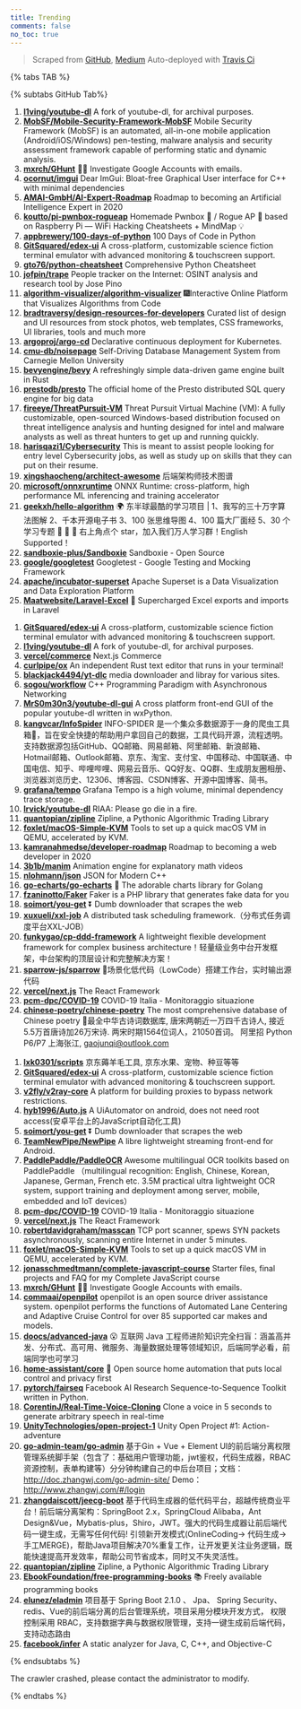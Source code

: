 ```yaml
---
title: Trending
comments: false
no_toc: true
---
```


> Scraped from [GitHub](https://github.com/trending), [Medium](https://medium.com/topic/popular)
Auto-deployed with [Travis Ci](https://travis-ci.org/)

{% tabs TAB %}
<!-- tab GitHub -->
{% subtabs GitHub Tab%}
<!-- tab Daily -->
1. [**l1ving/youtube-dl**](https://github.com/l1ving/youtube-dl)
A fork of youtube-dl, for archival purposes.
2. [**MobSF/Mobile-Security-Framework-MobSF**](https://github.com/MobSF/Mobile-Security-Framework-MobSF)
Mobile Security Framework (MobSF) is an automated, all-in-one mobile application (Android/iOS/Windows) pen-testing, malware analysis and security assessment framework capable of performing static and dynamic analysis.
3. [**mxrch/GHunt**](https://github.com/mxrch/GHunt)
🕵️‍♂️ Investigate Google Accounts with emails.
4. [**ocornut/imgui**](https://github.com/ocornut/imgui)
Dear ImGui: Bloat-free Graphical User interface for C++ with minimal dependencies
5. [**AMAI-GmbH/AI-Expert-Roadmap**](https://github.com/AMAI-GmbH/AI-Expert-Roadmap)
Roadmap to becoming an Artificial Intelligence Expert in 2020
6. [**koutto/pi-pwnbox-rogueap**](https://github.com/koutto/pi-pwnbox-rogueap)
Homemade Pwnbox 🚀 / Rogue AP 📡 based on Raspberry Pi — WiFi Hacking Cheatsheets + MindMap 💡
7. [**appbrewery/100-days-of-python**](https://github.com/appbrewery/100-days-of-python)
100 Days of Code in Python
8. [**GitSquared/edex-ui**](https://github.com/GitSquared/edex-ui)
A cross-platform, customizable science fiction terminal emulator with advanced monitoring & touchscreen support.
9. [**gto76/python-cheatsheet**](https://github.com/gto76/python-cheatsheet)
Comprehensive Python Cheatsheet
10. [**jofpin/trape**](https://github.com/jofpin/trape)
People tracker on the Internet: OSINT analysis and research tool by Jose Pino
11. [**algorithm-visualizer/algorithm-visualizer**](https://github.com/algorithm-visualizer/algorithm-visualizer)
🎆Interactive Online Platform that Visualizes Algorithms from Code
12. [**bradtraversy/design-resources-for-developers**](https://github.com/bradtraversy/design-resources-for-developers)
Curated list of design and UI resources from stock photos, web templates, CSS frameworks, UI libraries, tools and much more
13. [**argoproj/argo-cd**](https://github.com/argoproj/argo-cd)
Declarative continuous deployment for Kubernetes.
14. [**cmu-db/noisepage**](https://github.com/cmu-db/noisepage)
Self-Driving Database Management System from Carnegie Mellon University
15. [**bevyengine/bevy**](https://github.com/bevyengine/bevy)
A refreshingly simple data-driven game engine built in Rust
16. [**prestodb/presto**](https://github.com/prestodb/presto)
The official home of the Presto distributed SQL query engine for big data
17. [**fireeye/ThreatPursuit-VM**](https://github.com/fireeye/ThreatPursuit-VM)
Threat Pursuit Virtual Machine (VM): A fully customizable, open-sourced Windows-based distribution focused on threat intelligence analysis and hunting designed for intel and malware analysts as well as threat hunters to get up and running quickly.
18. [**harisqazi1/Cybersecurity**](https://github.com/harisqazi1/Cybersecurity)
This is meant to assist people looking for entry level Cybersecurity jobs, as well as study up on skills that they can put on their resume.
19. [**xingshaocheng/architect-awesome**](https://github.com/xingshaocheng/architect-awesome)
后端架构师技术图谱
20. [**microsoft/onnxruntime**](https://github.com/microsoft/onnxruntime)
ONNX Runtime: cross-platform, high performance ML inferencing and training accelerator
21. [**geekxh/hello-algorithm**](https://github.com/geekxh/hello-algorithm)
🌍 东半球最酷的学习项目 | 1、我写的三十万字算法图解 2、千本开源电子书 3、100 张思维导图 4、100 篇大厂面经 5、30 个学习专题 🚀 🚀 🚀 右上角点个 star，加入我们万人学习群！English Supported！
22. [**sandboxie-plus/Sandboxie**](https://github.com/sandboxie-plus/Sandboxie)
Sandboxie - Open Source
23. [**google/googletest**](https://github.com/google/googletest)
Googletest - Google Testing and Mocking Framework
24. [**apache/incubator-superset**](https://github.com/apache/incubator-superset)
Apache Superset is a Data Visualization and Data Exploration Platform
25. [**Maatwebsite/Laravel-Excel**](https://github.com/Maatwebsite/Laravel-Excel)
🚀 Supercharged Excel exports and imports in Laravel
<!-- endtab -->
<!-- tab Weekly -->
1. [**GitSquared/edex-ui**](https://github.com/GitSquared/edex-ui)
A cross-platform, customizable science fiction terminal emulator with advanced monitoring & touchscreen support.
2. [**l1ving/youtube-dl**](https://github.com/l1ving/youtube-dl)
A fork of youtube-dl, for archival purposes.
3. [**vercel/commerce**](https://github.com/vercel/commerce)
Next.js Commerce
4. [**curlpipe/ox**](https://github.com/curlpipe/ox)
An independent Rust text editor that runs in your terminal!
5. [**blackjack4494/yt-dlc**](https://github.com/blackjack4494/yt-dlc)
media downloader and libray for various sites.
6. [**sogou/workflow**](https://github.com/sogou/workflow)
C++ Programming Paradigm with Asynchronous Networking
7. [**MrS0m30n3/youtube-dl-gui**](https://github.com/MrS0m30n3/youtube-dl-gui)
A cross platform front-end GUI of the popular youtube-dl written in wxPython.
8. [**kangvcar/InfoSpider**](https://github.com/kangvcar/InfoSpider)
INFO-SPIDER 是一个集众多数据源于一身的爬虫工具箱🧰，旨在安全快捷的帮助用户拿回自己的数据，工具代码开源，流程透明。支持数据源包括GitHub、QQ邮箱、网易邮箱、阿里邮箱、新浪邮箱、Hotmail邮箱、Outlook邮箱、京东、淘宝、支付宝、中国移动、中国联通、中国电信、知乎、哔哩哔哩、网易云音乐、QQ好友、QQ群、生成朋友圈相册、浏览器浏览历史、12306、博客园、CSDN博客、开源中国博客、简书。
9. [**grafana/tempo**](https://github.com/grafana/tempo)
Grafana Tempo is a high volume, minimal dependency trace storage.
10. [**lrvick/youtube-dl**](https://github.com/lrvick/youtube-dl)
RIAA: Please go die in a fire.
11. [**quantopian/zipline**](https://github.com/quantopian/zipline)
Zipline, a Pythonic Algorithmic Trading Library
12. [**foxlet/macOS-Simple-KVM**](https://github.com/foxlet/macOS-Simple-KVM)
Tools to set up a quick macOS VM in QEMU, accelerated by KVM.
13. [**kamranahmedse/developer-roadmap**](https://github.com/kamranahmedse/developer-roadmap)
Roadmap to becoming a web developer in 2020
14. [**3b1b/manim**](https://github.com/3b1b/manim)
Animation engine for explanatory math videos
15. [**nlohmann/json**](https://github.com/nlohmann/json)
JSON for Modern C++
16. [**go-echarts/go-echarts**](https://github.com/go-echarts/go-echarts)
🎨 The adorable charts library for Golang
17. [**fzaninotto/Faker**](https://github.com/fzaninotto/Faker)
Faker is a PHP library that generates fake data for you
18. [**soimort/you-get**](https://github.com/soimort/you-get)
⏬ Dumb downloader that scrapes the web
19. [**xuxueli/xxl-job**](https://github.com/xuxueli/xxl-job)
A distributed task scheduling framework.（分布式任务调度平台XXL-JOB）
20. [**funkygao/cp-ddd-framework**](https://github.com/funkygao/cp-ddd-framework)
A lightweight flexible development framework for complex business architecture！轻量级业务中台开发框架，中台架构的顶层设计和完整解决方案！
21. [**sparrow-js/sparrow**](https://github.com/sparrow-js/sparrow)
🎉场景化低代码（LowCode）搭建工作台，实时输出源代码
22. [**vercel/next.js**](https://github.com/vercel/next.js)
The React Framework
23. [**pcm-dpc/COVID-19**](https://github.com/pcm-dpc/COVID-19)
COVID-19 Italia - Monitoraggio situazione
24. [**chinese-poetry/chinese-poetry**](https://github.com/chinese-poetry/chinese-poetry)
The most comprehensive database of Chinese poetry 🧶最全中华古诗词数据库, 唐宋两朝近一万四千古诗人, 接近5.5万首唐诗加26万宋诗. 两宋时期1564位词人，21050首词。 阿里招 Python P6/P7 上海张江, gaojunqi@outlook.com
<!-- endtab -->
<!-- tab Monthly -->
1. [**lxk0301/scripts**](https://github.com/lxk0301/scripts)
京东薅羊毛工具, 京东水果、宠物、种豆等等
2. [**GitSquared/edex-ui**](https://github.com/GitSquared/edex-ui)
A cross-platform, customizable science fiction terminal emulator with advanced monitoring & touchscreen support.
3. [**v2fly/v2ray-core**](https://github.com/v2fly/v2ray-core)
A platform for building proxies to bypass network restrictions.
4. [**hyb1996/Auto.js**](https://github.com/hyb1996/Auto.js)
A UiAutomator on android, does not need root access(安卓平台上的JavaScript自动化工具)
5. [**soimort/you-get**](https://github.com/soimort/you-get)
⏬ Dumb downloader that scrapes the web
6. [**TeamNewPipe/NewPipe**](https://github.com/TeamNewPipe/NewPipe)
A libre lightweight streaming front-end for Android.
7. [**PaddlePaddle/PaddleOCR**](https://github.com/PaddlePaddle/PaddleOCR)
Awesome multilingual OCR toolkits based on PaddlePaddle （multilingual recognition: English, Chinese, Korean, Japanese, German, French etc. 3.5M practical ultra lightweight OCR system, support training and deployment among server, mobile, embedded and IoT devices）
8. [**pcm-dpc/COVID-19**](https://github.com/pcm-dpc/COVID-19)
COVID-19 Italia - Monitoraggio situazione
9. [**vercel/next.js**](https://github.com/vercel/next.js)
The React Framework
10. [**robertdavidgraham/masscan**](https://github.com/robertdavidgraham/masscan)
TCP port scanner, spews SYN packets asynchronously, scanning entire Internet in under 5 minutes.
11. [**foxlet/macOS-Simple-KVM**](https://github.com/foxlet/macOS-Simple-KVM)
Tools to set up a quick macOS VM in QEMU, accelerated by KVM.
12. [**jonasschmedtmann/complete-javascript-course**](https://github.com/jonasschmedtmann/complete-javascript-course)
Starter files, final projects and FAQ for my Complete JavaScript course
13. [**mxrch/GHunt**](https://github.com/mxrch/GHunt)
🕵️‍♂️ Investigate Google Accounts with emails.
14. [**commaai/openpilot**](https://github.com/commaai/openpilot)
openpilot is an open source driver assistance system. openpilot performs the functions of Automated Lane Centering and Adaptive Cruise Control for over 85 supported car makes and models.
15. [**doocs/advanced-java**](https://github.com/doocs/advanced-java)
😮 互联网 Java 工程师进阶知识完全扫盲：涵盖高并发、分布式、高可用、微服务、海量数据处理等领域知识，后端同学必看，前端同学也可学习
16. [**home-assistant/core**](https://github.com/home-assistant/core)
🏡 Open source home automation that puts local control and privacy first
17. [**pytorch/fairseq**](https://github.com/pytorch/fairseq)
Facebook AI Research Sequence-to-Sequence Toolkit written in Python.
18. [**CorentinJ/Real-Time-Voice-Cloning**](https://github.com/CorentinJ/Real-Time-Voice-Cloning)
Clone a voice in 5 seconds to generate arbitrary speech in real-time
19. [**UnityTechnologies/open-project-1**](https://github.com/UnityTechnologies/open-project-1)
Unity Open Project #1: Action-adventure
20. [**go-admin-team/go-admin**](https://github.com/go-admin-team/go-admin)
基于Gin + Vue + Element UI的前后端分离权限管理系统脚手架（包含了：基础用户管理功能，jwt鉴权，代码生成器，RBAC资源控制，表单构建等）分分钟构建自己的中后台项目；文档：http://doc.zhangwj.com/go-admin-site/ Demo： http://www.zhangwj.com/#/login
21. [**zhangdaiscott/jeecg-boot**](https://github.com/zhangdaiscott/jeecg-boot)
基于代码生成器的低代码平台，超越传统商业平台！前后端分离架构：SpringBoot 2.x，SpringCloud Alibaba，Ant Design&Vue，Mybatis-plus，Shiro，JWT。强大的代码生成器让前后端代码一键生成，无需写任何代码! 引领新开发模式(OnlineCoding-> 代码生成-> 手工MERGE)，帮助Java项目解决70%重复工作，让开发更关注业务逻辑，既能快速提高开发效率，帮助公司节省成本，同时又不失灵活性。
22. [**quantopian/zipline**](https://github.com/quantopian/zipline)
Zipline, a Pythonic Algorithmic Trading Library
23. [**EbookFoundation/free-programming-books**](https://github.com/EbookFoundation/free-programming-books)
📚 Freely available programming books
24. [**elunez/eladmin**](https://github.com/elunez/eladmin)
项目基于 Spring Boot 2.1.0 、 Jpa、 Spring Security、redis、Vue的前后端分离的后台管理系统，项目采用分模块开发方式， 权限控制采用 RBAC，支持数据字典与数据权限管理，支持一键生成前后端代码，支持动态路由
25. [**facebook/infer**](https://github.com/facebook/infer)
A static analyzer for Java, C, C++, and Objective-C
<!-- endtab -->
{% endsubtabs %}
<!-- endtab -->
<!-- tab Medium -->
The crawler crashed, please contact the administrator to modify.
<!-- endtab -->
{% endtabs %}
